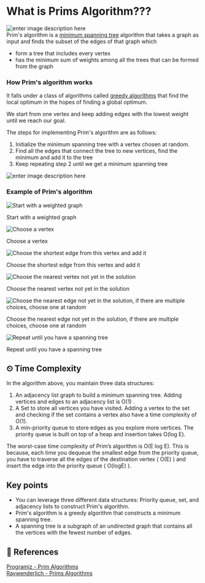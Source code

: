 
# What is Prims Algorithm???
![enter image description here](https://pbs.twimg.com/media/E4BU33rVgAEn1oz.jpg)\
Prim's algorithm is a  [minimum spanning tree](https://www.programiz.com/dsa/spanning-tree-and-minimum-spanning-tree#minimum-spanning)  algorithm that takes a graph as input and finds the subset of the edges of that graph which

-   form a tree that includes every vertex
-   has the minimum sum of weights among all the trees that can be formed from the graph


### How Prim's algorithm works

It falls under a class of algorithms called  [greedy algorithms](https://www.programiz.com/dsa/greedy-algorithm)  that find the local optimum in the hopes of finding a global optimum.

We start from one vertex and keep adding edges with the lowest weight until we reach our goal.

The steps for implementing Prim's algorithm are as follows:

1.  Initialize the minimum spanning tree with a vertex chosen at random.
2.  Find all the edges that connect the tree to new vertices, find the minimum and add it to the tree
3.  Keep repeating step 2 until we get a minimum spanning tree

![enter image description here](https://inotgo.com/imagesLocal/202109/25/20210925212505140x_2.gif)
### Example of Prim's algorithm

![Start with a weighted graph](https://cdn.programiz.com/sites/tutorial2program/files/pa_1.png "Prim's Algorithm Steps")

Start with a weighted graph

![Choose a vertex](https://cdn.programiz.com/sites/tutorial2program/files/pa_2.png "Prim's Algorithm Steps")

Choose a vertex

![Choose the shortest edge from this vertex and add it](https://cdn.programiz.com/sites/tutorial2program/files/pa_3.png "Prim's Algorithm Steps")

Choose the shortest edge from this vertex and add it

![Choose the nearest vertex not yet in the solution](https://cdn.programiz.com/sites/tutorial2program/files/pa_4.png "Prim's Algorithm Steps")

Choose the nearest vertex not yet in the solution

![Choose the nearest edge not yet in the solution, if there are multiple choices, choose one at random](https://cdn.programiz.com/sites/tutorial2program/files/pa_5.png "Prim's Algorithm Steps")

Choose the nearest edge not yet in the solution, if there are multiple choices, choose one at random

![Repeat until you have a spanning tree](https://cdn.programiz.com/sites/tutorial2program/files/pa_6.png "Prim's Algorithm Steps")

Repeat until you have a spanning tree
## ⏲ Time Complexity
In the algorithm above, you maintain three data structures:
1.   An adjacency list graph to build a minimum spanning tree. Adding vertices and edges to an adjacency list is O(1) .
2.   A Set to store all vertices you have visited. Adding a vertex to the set and checking if the set contains a vertex also have a time complexity of O(1).
3.   A min-priority queue to store edges as you explore more vertices. The priority queue is built on top of a heap and insertion takes O(log E).

The worst-case time complexity of Prim’s algorithm is O(E log E). This is because, each time you dequeue the smallest edge from the priority queue, you have to traverse all the edges of the destination vertex ( O(E) ) and insert the edge into the priority queue ( O(logE) ).

## Key points
- You can leverage three different data structures: Priority queue, set, and adjacency lists to construct Prim's algorithm.
- Prim's algorithm is a greedy algorithm that constructs a minimum spanning tree.
- A spanning tree is a subgraph of an undirected graph that contains all the vertices with the fewest number of edges.

## 📒 References 
[Programiz - Prim Algorithms](https://www.programiz.com/dsa/prim-algorithm)\
[Raywenderlich - Prims Algorithms](https://www.raywenderlich.com/books/data-structures-algorithms-in-kotlin/v1.0/chapters/23-prim-s-algorithm)
